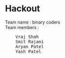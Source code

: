 # Hackout
Team name : binary coders<br>
Team members :
<pre>
    Vraj Shah
    Smit Rajani
    Aryan Patel
    Yash Patel
    </pre>

